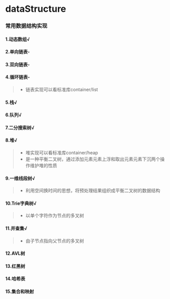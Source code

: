# dataStructure
### 常用数据结构实现
#### 1.动态数组√  
#### 2.单向链表-  
#### 3.双向链表-  
#### 4.循环链表-  
> + 链表实现可以看标准库container/list  
#### 5.栈√  
#### 6.队列√  
#### 7.二分搜索树√  
#### 8.堆√  
> + 堆实现可以看标准库container/heap  
> + 是一种平衡二叉树，通过添加元素元素上浮和取出元素元素下沉两个操作维护堆的性质
#### 9.一维线段树√  
> + 利用空间换时间的思想，将预处理结果组织成平衡二叉树的数据结构
#### 10.Trie字典树√  
> + 以单个字符作为节点的多叉树
#### 11.并查集√  
> + 由子节点指向父节点的多叉树
#### 12.AVL树   
#### 13.红黑树   
#### 14.哈希表   
#### 15.集合和映射   
